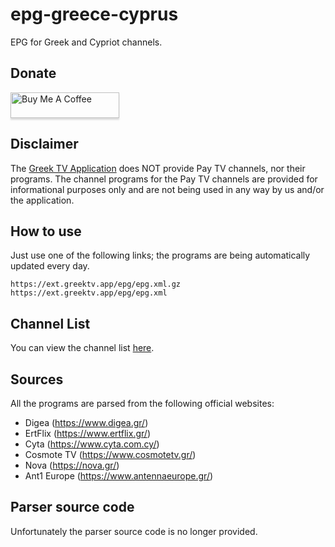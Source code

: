# epg-greece-cyprus
EPG for Greek and Cypriot channels.

## Donate
<a href="https://www.buymeacoffee.com/greektv" target="_blank"><img src="https://www.buymeacoffee.com/assets/img/custom_images/orange_img.png" alt="Buy Me A Coffee" style="height: 41px !important;width: 174px !important;box-shadow: 0px 3px 2px 0px rgba(190, 190, 190, 0.5) !important;-webkit-box-shadow: 0px 3px 2px 0px rgba(190, 190, 190, 0.5) !important;" ></a>

## Disclaimer
The [Greek TV Application](https://greektv.app/) does NOT provide Pay TV channels, nor their programs. The channel programs for the Pay TV channels are provided for informational purposes only and are not being used in any way by us and/or the application.

## How to use
Just use one of the following links; the programs are being automatically updated every day.
```
https://ext.greektv.app/epg/epg.xml.gz
https://ext.greektv.app/epg/epg.xml
```

## Channel List
You can view the channel list [here](https://ext.greektv.app/epg/channel-list.txt).

## Sources
All the programs are parsed from the following official websites:
- Digea (https://www.digea.gr/)
- ErtFlix (https://www.ertflix.gr/)
- Cyta (https://www.cyta.com.cy/)
- Cosmote TV (https://www.cosmotetv.gr/)
- Nova (https://nova.gr/)
- Ant1 Europe (https://www.antennaeurope.gr/)

## Parser source code
Unfortunately the parser source code is no longer provided.
